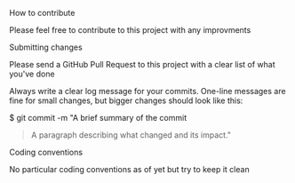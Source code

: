 How to contribute

Please feel free to contribute to this project with any improvments

Submitting changes

Please send a GitHub Pull Request to this project with a clear list of what you've done

Always write a clear log message for your commits. One-line messages are fine for small changes, but bigger changes should look like this:

$ git commit -m "A brief summary of the commit
> 
> A paragraph describing what changed and its impact."

Coding conventions

No particular coding conventions as of yet but try to keep it clean
